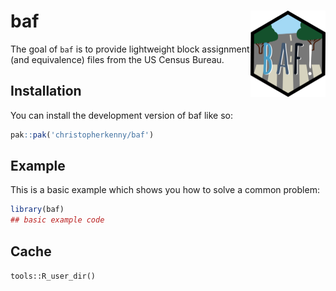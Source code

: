 
<!-- README.md is generated from README.Rmd. Please edit that file -->

# baf <img src="man/figures/logo.png" align="right" height="138" alt="" />

<!-- badges: start -->
<!-- badges: end -->

The goal of `baf` is to provide lightweight block assignment (and
equivalence) files from the US Census Bureau.

## Installation

You can install the development version of baf like so:

``` r
pak::pak('christopherkenny/baf')
```

## Example

This is a basic example which shows you how to solve a common problem:

``` r
library(baf)
## basic example code
```

## Cache

`tools::R_user_dir()`
